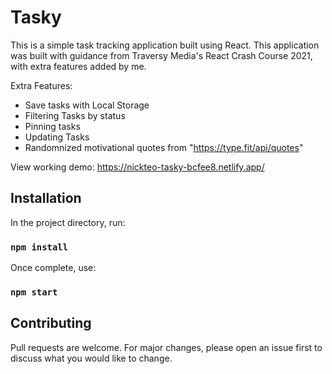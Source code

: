 # Tasky

This is a simple task tracking application built using React.
This application was built with guidance from Traversy Media's React Crash Course 2021, with extra features added by me.

Extra Features:
* Save tasks with Local Storage
* Filtering Tasks by status
* Pinning tasks
* Updating Tasks
* Randomnized motivational quotes from "https://type.fit/api/quotes"

View working demo:
https://nickteo-tasky-bcfee8.netlify.app/

## Installation

In the project directory, run:
### `npm install`

Once complete, use:
### `npm start`

## Contributing
Pull requests are welcome. For major changes, please open an issue first to discuss what you would like to change.

